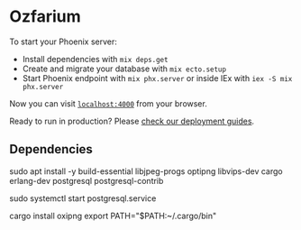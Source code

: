 # Ozfarium

To start your Phoenix server:

  * Install dependencies with `mix deps.get`
  * Create and migrate your database with `mix ecto.setup`
  * Start Phoenix endpoint with `mix phx.server` or inside IEx with `iex -S mix phx.server`

Now you can visit [`localhost:4000`](http://localhost:4000) from your browser.

Ready to run in production? Please [check our deployment guides](https://hexdocs.pm/phoenix/deployment.html).

## Dependencies

sudo apt install -y build-essential libjpeg-progs optipng libvips-dev cargo erlang-dev postgresql postgresql-contrib

sudo systemctl start postgresql.service

cargo install oxipng
export PATH="$PATH:~/.cargo/bin"




